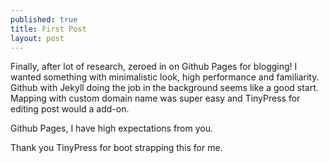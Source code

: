 ```yaml
---
published: true
title: First Post
layout: post
---
```

Finally, after lot of research, zeroed in on Github Pages for blogging! I wanted something with minimalistic look, high performance and familiarity. Github with Jekyll doing the job in the background seems like a good start. Mapping with custom domain name was super easy and TinyPress for editing post would a add-on.

Github Pages, I have high expectations from you.

Thank you TinyPress for boot strapping this for me.